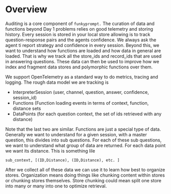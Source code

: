 # Overview

Auditing is a core component of `funkyprompt.` The curation of data and functions beyond Day 1 problems relies on good telemetry and storing history. Every session is stored in your local store allowing is to track question-response pairs and the agents confidence. We always ask the agent ti report strategy and confidence in every session. Beyond this, we want to understand how functions are loaded and how data in general are loaded. That is why we track all the store\_ids and record\_ids that are used in answering questions. These data can then be used to improve how we index and fragment data stores and polymorphic functions over them.

We support OpenTelemetry as a standard way to do metrics, tracing and logging. The rough data model we are tracking is&#x20;

* InterpreterSession (user, channel, question, answer, confidence, session\_id)
* Functions (Function loading events in terms of context, function, distance sets
* DataPoints (for each question context, the set of ids retrieved with any distance)

Note that the last two are similar. Functions are just a special type of data. Generally we want to understand for a given session, with a master question, this divides into sub questions. For each of these sub questions, we want to understand what group of data are returned. For each data point we want its distance. This is something lile

```
sub_context, [(ID,Distance), (ID,Distance), etc. ]
```

After we collect all of these data we can use it to learn how best to organize stores. Organization means doing things like chunking content within stores or chunking stores themselves. Store chunking could mean split one store into many or many into one to optimize retrieval.&#x20;
